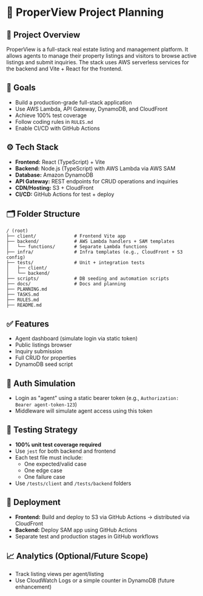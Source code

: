 # 📌 ProperView Project Planning

## 🧭 Project Overview

ProperView is a full-stack real estate listing and management platform. It allows agents to manage their property listings and visitors to browse active listings and submit inquiries. The stack uses AWS serverless services for the backend and Vite + React for the frontend.

## 🎯 Goals

- Build a production-grade full-stack application
- Use AWS Lambda, API Gateway, DynamoDB, and CloudFront
- Achieve 100% test coverage
- Follow coding rules in `RULES.md`
- Enable CI/CD with GitHub Actions

## ⚙️ Tech Stack

- **Frontend:** React (TypeScript) + Vite
- **Backend:** Node.js (TypeScript) with AWS Lambda via AWS SAM
- **Database:** Amazon DynamoDB
- **API Gateway:** REST endpoints for CRUD operations and inquiries
- **CDN/Hosting:** S3 + CloudFront
- **CI/CD:** GitHub Actions for test + deploy

## 🗂️ Folder Structure

```
/ (root)
├── client/              # Frontend Vite app
├── backend/             # AWS Lambda handlers + SAM templates
│   └── functions/       # Separate Lambda functions
├── infra/               # Infra templates (e.g., CloudFront + S3 config)
├── tests/               # Unit + integration tests
│   ├── client/
│   └── backend/
├── scripts/             # DB seeding and automation scripts
├── docs/                # Docs and planning
├── PLANNING.md
├── TASKS.md
├── RULES.md
├── README.md
```

## ✅ Features

- Agent dashboard (simulate login via static token)
- Public listings browser
- Inquiry submission
- Full CRUD for properties
- DynamoDB seed script

## 🔐 Auth Simulation

- Login as "agent" using a static bearer token (e.g., `Authorization: Bearer agent-token-123`)
- Middleware will simulate agent access using this token

## 🧪 Testing Strategy

- **100% unit test coverage required**
- Use `jest` for both backend and frontend
- Each test file must include:
  - One expected/valid case
  - One edge case
  - One failure case
- Use `/tests/client` and `/tests/backend` folders

## 🚀 Deployment

- **Frontend:** Build and deploy to S3 via GitHub Actions → distributed via CloudFront
- **Backend:** Deploy SAM app using GitHub Actions
- Separate test and production stages in GitHub workflows

## 📈 Analytics (Optional/Future Scope)

- Track listing views per agent/listing
- Use CloudWatch Logs or a simple counter in DynamoDB (future enhancement)



